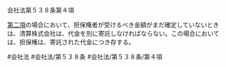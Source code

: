 会社法第５３８条第４項

[第二項](会社法＿＿＿＿第５３８条第２項)の場合において、担保権者が受けるべき金額がまだ確定していないときは、清算株式会社は、代金を別に寄託しなければならない。この場合においては、担保権は、寄託された代金につき存する。

#会社法
#会社法/第５３８条
#会社法/第５３８条/第４項
